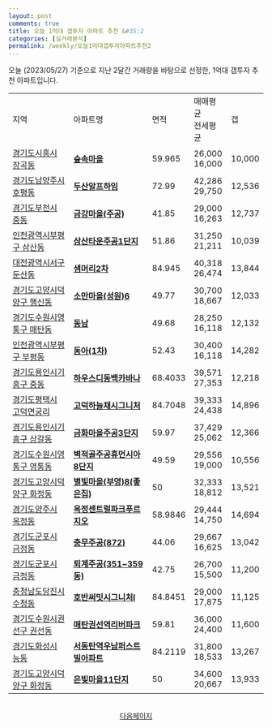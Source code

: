 ```yaml
---
layout: post
comments: true
title: 오늘 1억대 갭투자 아파트 추천 &#35;2
categories: [실거래분석]
permalink: /weekly/오늘1억대갭투자아파트추천2
---
```


오늘 (2023/05/27) 기준으로 지난 2달간 거래량을 바탕으로 선정한,
1억대 갭투자 추천 아파트입니다.

<table class="sortable">
  <tr>
    <td>지역</td>
    <td>아파트명</td>
    <td>면적</td>
    <td>매매평균<br>전세평균</td>
    <td>갭</td>
  </tr>

  <tr class="item">
    <td><a href="/apt/경기도시흥시장곡동">경기도시흥시 장곡동</a></td>
    <td style="font-weight: bold;"><a href="/apt/경기도시흥시장곡동숲속마을">숲속마을</a></td>
    <td>59.965</td>
    <td>26,000<br>16,000</td>
    <td>10,000</td>
  </tr>

  <tr class="item">
    <td><a href="/apt/경기도남양주시호평동">경기도남양주시 호평동</a></td>
    <td style="font-weight: bold;"><a href="/apt/경기도남양주시호평동두산알프하임">두산알프하임</a></td>
    <td>72.99</td>
    <td>42,286<br>29,750</td>
    <td>12,536</td>
  </tr>

  <tr class="item">
    <td><a href="/apt/경기도부천시중동">경기도부천시 중동</a></td>
    <td style="font-weight: bold;"><a href="/apt/경기도부천시중동금강마을(주공)">금강마을(주공)</a></td>
    <td>41.85</td>
    <td>29,000<br>16,263</td>
    <td>12,737</td>
  </tr>

  <tr class="item">
    <td><a href="/apt/인천광역시부평구삼산동">인천광역시부평구 삼산동</a></td>
    <td style="font-weight: bold;"><a href="/apt/인천광역시부평구삼산동삼산타운주공1단지">삼산타운주공1단지</a></td>
    <td>51.86</td>
    <td>31,250<br>21,211</td>
    <td>10,039</td>
  </tr>

  <tr class="item">
    <td><a href="/apt/대전광역시서구둔산동">대전광역시서구 둔산동</a></td>
    <td style="font-weight: bold;"><a href="/apt/대전광역시서구둔산동샘머리2차">샘머리2차</a></td>
    <td>84.945</td>
    <td>40,318<br>26,474</td>
    <td>13,844</td>
  </tr>

  <tr class="item">
    <td><a href="/apt/경기도고양시덕양구행신동">경기도고양시덕양구 행신동</a></td>
    <td style="font-weight: bold;"><a href="/apt/경기도고양시덕양구행신동소만마을(성원)6">소만마을(성원)6</a></td>
    <td>49.77</td>
    <td>30,700<br>18,667</td>
    <td>12,033</td>
  </tr>

  <tr class="item">
    <td><a href="/apt/경기도수원시영통구매탄동">경기도수원시영통구 매탄동</a></td>
    <td style="font-weight: bold;"><a href="/apt/경기도수원시영통구매탄동동남">동남</a></td>
    <td>49.68</td>
    <td>28,250<br>16,118</td>
    <td>12,132</td>
  </tr>

  <tr class="item">
    <td><a href="/apt/인천광역시부평구부평동">인천광역시부평구 부평동</a></td>
    <td style="font-weight: bold;"><a href="/apt/인천광역시부평구부평동동아(1차)">동아(1차)</a></td>
    <td>52.43</td>
    <td>30,400<br>16,118</td>
    <td>14,282</td>
  </tr>

  <tr class="item">
    <td><a href="/apt/경기도용인시기흥구중동">경기도용인시기흥구 중동</a></td>
    <td style="font-weight: bold;"><a href="/apt/경기도용인시기흥구중동하우스디동백카바나">하우스디동백카바나</a></td>
    <td>68.4033</td>
    <td>39,571<br>27,353</td>
    <td>12,218</td>
  </tr>

  <tr class="item">
    <td><a href="/apt/경기도평택시고덕면궁리">경기도평택시 고덕면궁리</a></td>
    <td style="font-weight: bold;"><a href="/apt/경기도평택시고덕면궁리고덕하늘채시그니처">고덕하늘채시그니처</a></td>
    <td>84.7048</td>
    <td>39,333<br>24,438</td>
    <td>14,896</td>
  </tr>

  <tr class="item">
    <td><a href="/apt/경기도용인시기흥구상갈동">경기도용인시기흥구 상갈동</a></td>
    <td style="font-weight: bold;"><a href="/apt/경기도용인시기흥구상갈동금화마을주공3단지">금화마을주공3단지</a></td>
    <td>59.97</td>
    <td>37,429<br>25,062</td>
    <td>12,366</td>
  </tr>

  <tr class="item">
    <td><a href="/apt/경기도수원시영통구영통동">경기도수원시영통구 영통동</a></td>
    <td style="font-weight: bold;"><a href="/apt/경기도수원시영통구영통동벽적골주공휴먼시아8단지">벽적골주공휴먼시아8단지</a></td>
    <td>49.59</td>
    <td>29,556<br>19,000</td>
    <td>10,556</td>
  </tr>

  <tr class="item">
    <td><a href="/apt/경기도고양시덕양구화정동">경기도고양시덕양구 화정동</a></td>
    <td style="font-weight: bold;"><a href="/apt/경기도고양시덕양구화정동별빛마을(부영)8(좋은집)">별빛마을(부영)8(좋은집)</a></td>
    <td>50</td>
    <td>32,333<br>18,812</td>
    <td>13,521</td>
  </tr>

  <tr class="item">
    <td><a href="/apt/경기도양주시옥정동">경기도양주시 옥정동</a></td>
    <td style="font-weight: bold;"><a href="/apt/경기도양주시옥정동옥정센트럴파크푸르지오">옥정센트럴파크푸르지오</a></td>
    <td>58.9846</td>
    <td>29,444<br>14,750</td>
    <td>14,694</td>
  </tr>

  <tr class="item">
    <td><a href="/apt/경기도군포시금정동">경기도군포시 금정동</a></td>
    <td style="font-weight: bold;"><a href="/apt/경기도군포시금정동충무주공(872)">충무주공(872)</a></td>
    <td>44.06</td>
    <td>29,667<br>16,625</td>
    <td>13,042</td>
  </tr>

  <tr class="item">
    <td><a href="/apt/경기도군포시금정동">경기도군포시 금정동</a></td>
    <td style="font-weight: bold;"><a href="/apt/경기도군포시금정동퇴계주공(351~359동)">퇴계주공(351~359동)</a></td>
    <td>42.75</td>
    <td>26,700<br>15,500</td>
    <td>11,200</td>
  </tr>

  <tr class="item">
    <td><a href="/apt/충청남도당진시수청동">충청남도당진시 수청동</a></td>
    <td style="font-weight: bold;"><a href="/apt/충청남도당진시수청동호반써밋시그니처Ⅰ">호반써밋시그니처Ⅰ</a></td>
    <td>84.8451</td>
    <td>29,000<br>17,875</td>
    <td>11,125</td>
  </tr>

  <tr class="item">
    <td><a href="/apt/경기도수원시권선구권선동">경기도수원시권선구 권선동</a></td>
    <td style="font-weight: bold;"><a href="/apt/경기도수원시권선구권선동매탄권선역리버파크">매탄권선역리버파크</a></td>
    <td>59.81</td>
    <td>36,000<br>24,400</td>
    <td>11,600</td>
  </tr>

  <tr class="item">
    <td><a href="/apt/경기도화성시능동">경기도화성시 능동</a></td>
    <td style="font-weight: bold;"><a href="/apt/경기도화성시능동서동탄역우남퍼스트빌아파트">서동탄역우남퍼스트빌아파트</a></td>
    <td>84.2119</td>
    <td>31,800<br>18,533</td>
    <td>13,267</td>
  </tr>

  <tr class="item">
    <td><a href="/apt/경기도고양시덕양구화정동">경기도고양시덕양구 화정동</a></td>
    <td style="font-weight: bold;"><a href="/apt/경기도고양시덕양구화정동은빛마을11단지">은빛마을11단지</a></td>
    <td>50</td>
    <td>34,600<br>20,667</td>
    <td>13,933</td>
  </tr>

  <tr>
      <script async src="https://pagead2.googlesyndication.com/pagead/js/adsbygoogle.js?client=ca-pub-3485438051770037"
          crossorigin="anonymous"></script>
      <ins class="adsbygoogle"
          style="display:block"
          data-ad-format="fluid"
          data-ad-layout-key="-fb+5w+4e-db+86"
          data-ad-client="ca-pub-3485438051770037"
          data-ad-slot="1827090281"></ins>
      <script>
          (adsbygoogle = window.adsbygoogle || []).push({});
      </script>
  </tr>

</table>
<br>
<center><a href="/weekly/오늘1억대갭투자아파트추천3">다음페이지</a></center>
<br><br>
